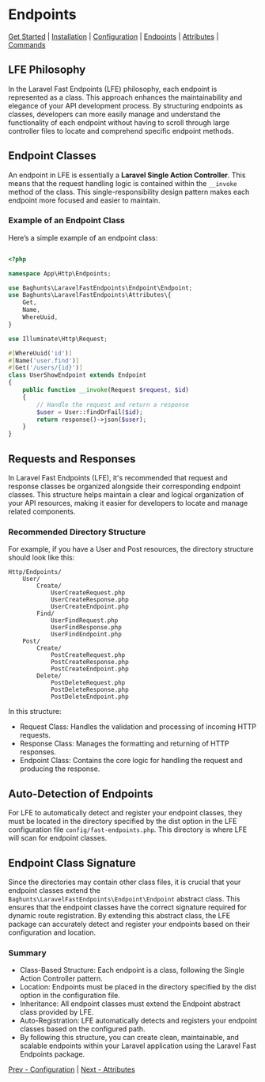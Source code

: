 # Endpoints

[Get Started](index.md) | [Installation](installation.md) | [Configuration](configuration.md) | [Endpoints](endpoints.md) | [Attributes](attributes.md) | [Commands](commands.md)

## LFE Philosophy
In the Laravel Fast Endpoints (LFE) philosophy, each endpoint is represented as a class.
This approach enhances the maintainability and elegance of your API development process.
By structuring endpoints as classes,
developers can more easily manage
and understand the functionality of each endpoint
without having to scroll through large controller files to locate and comprehend specific endpoint methods.

## Endpoint Classes
An endpoint in LFE is essentially a **Laravel Single Action Controller**.
This means that the request handling logic is contained within the `__invoke` method of the class.
This single-responsibility design pattern makes each endpoint more focused and easier to maintain.

### Example of an Endpoint Class
Here’s a simple example of an endpoint class:

```php

<?php

namespace App\Http\Endpoints;

use Baghunts\LaravelFastEndpoints\Endpoint\Endpoint;
use Baghunts\LaravelFastEndpoints\Attributes\{
    Get,
    Name,
    WhereUuid,
}

use Illuminate\Http\Request;

#[WhereUuid('id')]
#[Name('user.find')]
#[Get('/users/{id}')]
class UserShowEndpoint extends Endpoint
{
    public function __invoke(Request $request, $id)
    {
        // Handle the request and return a response
        $user = User::findOrFail($id);
        return response()->json($user);
    }
}
```

## Requests and Responses
In Laravel Fast Endpoints (LFE),
it's recommended that request and response classes be organized alongside their corresponding endpoint classes.
This structure helps maintain a clear and logical organization of your API resources,
making it easier for developers to locate and manage related components.

### Recommended Directory Structure
For example, if you have a User and Post resources, the directory structure should look like this:
```shell
Http/Endpoints/
    User/
        Create/
            UserCreateRequest.php
            UserCreateResponse.php
            UserCreateEndpoint.php
        Find/
            UserFindRequest.php
            UserFindResponse.php
            UserFindEndpoint.php
    Post/
        Create/
            PostCreateRequest.php
            PostCreateResponse.php
            PostCreateEndpoint.php
        Delete/
            PostDeleteRequest.php
            PostDeleteResponse.php
            PostDeleteEndpoint.php
```
In this structure:
- Request Class: Handles the validation and processing of incoming HTTP requests.
- Response Class: Manages the formatting and returning of HTTP responses.
- Endpoint Class: Contains the core logic for handling the request and producing the response.

## Auto-Detection of Endpoints
For LFE to automatically detect and register your endpoint classes,
they must be located in the directory
specified by the dist option in the LFE configuration file `config/fast-endpoints.php`.
This directory is where LFE will scan for endpoint classes.

## Endpoint Class Signature
Since the directories may contain other class files,
it is crucial that your endpoint classes extend the `Baghunts\LaravelFastEndpoints\Endpoint\Endpoint` abstract class.
This ensures that the endpoint classes have the correct signature required for dynamic route registration.
By extending this abstract class,
the LFE package can accurately detect and register your endpoints based on their configuration and location.

### Summary
- Class-Based Structure: Each endpoint is a class, following the Single Action Controller pattern.
- Location: Endpoints must be placed in the directory specified by the dist option in the configuration file.
- Inheritance: All endpoint classes must extend the Endpoint abstract class provided by LFE.
- Auto-Registration: LFE automatically detects and registers your endpoint classes based on the configured path.
- By following this structure, you can create clean, maintainable, and scalable endpoints within your Laravel application using the Laravel Fast Endpoints package.

[Prev - Configuration](configuration.md) | [Next - Attributes](attributes.md)